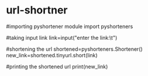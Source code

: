# url-shortner

#importing pyshortener module
import pyshorteners

#taking input link
link=input("enter the link:\t")

#shortening the url
shortened=pyshorteners.Shortener()
new_link=shortened.tinyurl.short(link)

#printing the shortened url
print(new_link)
